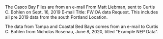 The Casco Bay Files are from an e-mail From Matt Liebman, sent to
Curtis C. Bohlen on Sept. 16, 2019
E-mail Title:  FW:OA data Request.
This includes all pre 2019 data from the south Portland Location.


The data from Tampa and Coastal Bed Bays comes from an e-mail to
Curtis C. Bohlen from Nicholas Rosenau, June 8, 2020, titled "Example NEP Data".

